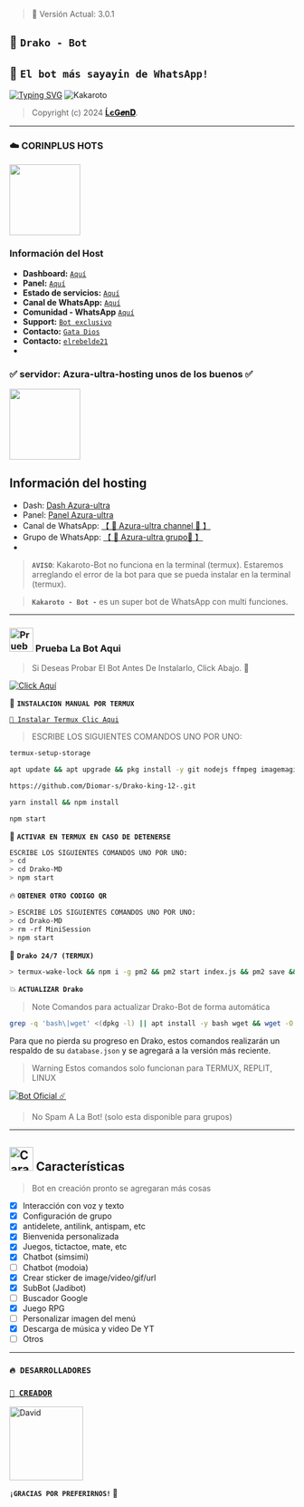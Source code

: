> 🚩 Versión Actual: 3.0.1

## 💨 **`Drako - Bot`**
## 💨 **`El bot más sayayin de WhatsApp!`**
[![Typing SVG](https://readme-typing-svg.demolab.com?font=Fira+Code&pause=1000&color=FF0000&lines=Bienvenido+al+Repositorio;Kakaroto+-+Bot+-+MD;Gracias+por+preferirnos;Creado+por+Ĺєgendary+King;👑+BOOM!!!;👑)](https://git.io/typing-svg)
![Kakaroto](https://qu.ax/MrrZ.jpg)

> Copyright (c) 2024 **[ĹєǤ𝒆𝐧𝐃](https://whatsapp.com/channel/0029VagYdbFEwEk5htUejk0t)**.
---

### ☁️ CORINPLUS HOTS 
<a href="https://dash.corinplus.com"><img src="https://qu.ax/ZycD.png" height="125px"></a>
### Información del Host

- **Dashboard:** [`Aquí`](https://dash.corinplus.com)
- **Panel:** [`Aquí`](https://panel.corinplus.com)
- **Estado de servicios:** [`Aquí`](https://status.corinplus.com)
- **Canal de WhatsApp:** [`Aquí`](https://whatsapp.com/channel/0029VakUvreFHWpyWUr4Jr0g)
- **Comunidad - WhatsApp** [`Aquí`](https://chat.whatsapp.com/HR3OLhsuZPqCMImzuHcuON)
- **Support:** [`Bot exclusivo`](https://wa.me/message/FETBF7YBO37CG1)
- **Contacto:** [`Gata Dios`](https://wa.me/message/B3KTM5XN2JMRD1)
- **Contacto:** [`elrebelde21`](https://facebook.com/elrebelde21)
-

### ✅ servidor: Azura-ultra-hosting unos de los buenos ✅
<a href="https://store.azuraultra-host.pro/home"><img src="https://qu.ax/tMAP.jpg" height="125px"></a>
## Información del hosting 

- Dash: [Dash Azura-ultra](https://store.azuraultra-host.pro/login)
- Panel: [Panel Azura-ultra](https://store.azuraultra-host.pro/login)
- Canal de WhatsApp: [【 🔰 Azura-ultra channel 🔰 】](https://whatsapp.com/channel/0029VamOVm08fewr5jix2Z3t)
- Grupo de WhatsApp: [【 🔰 Azura-ultra grupo🔰 】](https://chat.whatsapp.com/KhcwE17XcalGuMwS4Tc2L0)
-

> **`AVISO`**: Kakaroto-Bot no funciona en la terminal (termux).
> Estaremos arreglando el error de la bot para que se pueda instalar en la terminal (termux).

> **`Kakaroto - Bot -`** es un super bot de WhatsApp con multi funciones.
---

### <img src="https://i.pinimg.com/originals/19/80/6e/19806e91932e6054965fc83b85241270.gif" alt="Prueba La Bot Aqui" width="42" height="42"> Prueba La Bot Aqui

> Si Deseas Probar El Bot Antes De Instalarlo, Click Abajo. 🍟

[![Click Aquí](https://img.shields.io/badge/Grupo-Drako-25D366?style=for-the-badge&logo=whatsapp&logoColor=white)](https://chat.whatsapp.com/Jjs2l4X3LdP7RHr06WsasW)

🍟 **`INSTALACION MANUAL POR TERMUX`**

[`🚩 Instalar Termux Clic Aqui`](https://www.mediafire.com/file/3hsvi3xkpq3a64o/termux_118.apk/file)

> ESCRIBE LOS SIGUIENTES COMANDOS UNO POR UNO:

```bash
termux-setup-storage
```
```bash
apt update && apt upgrade && pkg install -y git nodejs ffmpeg imagemagick yarn
```
```bash
https://github.com/Diomar-s/Drako-king-12-.git
```
```bash
yarn install && npm install
```
```bash
npm start
```

🍟 **`ACTIVAR EN TERMUX EN CASO DE DETENERSE`**
```bash
ESCRIBE LOS SIGUIENTES COMANDOS UNO POR UNO:
> cd 
> cd Drako-MD
> npm start
```

🔥 **`OBTENER OTRO CODIGO QR`**
```bash
> ESCRIBE LOS SIGUIENTES COMANDOS UNO POR UNO:
> cd Drako-MD
> rm -rf MiniSession
> npm start
```

🍟 **`Drako 24/7 (TERMUX)`**
```bash
> termux-wake-lock && npm i -g pm2 && pm2 start index.js && pm2 save && pm2 logs 
```

💥 **`ACTUALIZAR Drako`**
> Note Comandos para actualizar Drako-Bot de forma automática
```bash
grep -q 'bash\|wget' <(dpkg -l) || apt install -y bash wget && wget -O - https://raw.githubusercontent.com/David-Chian/Megumin-Bot-MD/master/update.sh | bash
```
Para que no pierda su progreso en Drako, estos comandos realizarán un respaldo de su `database.json` y se agregará a la versión más reciente.

> Warning Estos comandos solo funcionan para TERMUX, REPLIT, LINUX

<a href="https://wa.me/526741108057?text=!code"><img alt="Bot Oficial ☄️" src="https://img.shields.io/badge/Bot - Oficial-00FFFF?style=for-the-badge&logo=whatsapp&logoColor=white"/></a>

> No Spam A La Bot! (solo esta disponible para grupos)

---

## <img src="https://i.pinimg.com/originals/73/69/6e/73696e022df7cd5cb3d999c6875361dd.gif" alt="Características" width="42" height="42"> Características

> Bot en creación pronto se agregaran más cosas 

- [x] Interacción con voz y texto
- [x] Configuración de grupo
- [x] antidelete, antilink, antispam, etc
- [x] Bienvenida personalizada
- [x] Juegos, tictactoe, mate, etc
- [x] Chatbot (simsimi)
- [ ] Chatbot (modoia)
- [x] Crear sticker de image/video/gif/url
- [x] SubBot (Jadibot)
- [ ] Buscador Google
- [x] Juego RPG
- [ ] Personalizar imagen del menú
- [x] Descarga de música y video De YT
- [ ] Otros

--- 

### `🔥 DESARROLLADORES`
<a href="https://github.com/Diomar-s/Drako-king-12-.git">


### `🍟 CREADOR`
<a
href="https://telegra.ph/file/81a01b94558b3282518ce.jpg"><img src="https://telegra.ph/file/81a01b94558b3282518ce.jpg" width="130" height="130" alt="David"/></a>


**`¡GRACIAS POR PREFERIRNOS!` 🍟**
